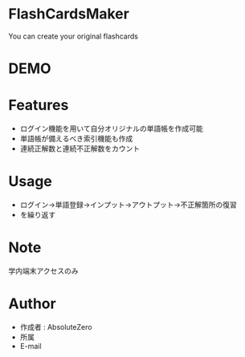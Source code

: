 # FlashCardsMaker

You can create your original flashcards

# DEMO



# Features

* ログイン機能を用いて自分オリジナルの単語帳を作成可能
* 単語帳が備えるべき索引機能も作成
* 連続正解数と連続不正解数をカウント

# Usage

* ログイン->単語登録->インプット->アウトプット->不正解箇所の復習
* を繰り返す


# Note

学内端末アクセスのみ

# Author

* 作成者 : AbsoluteZero
* 所属  
* E-mail
